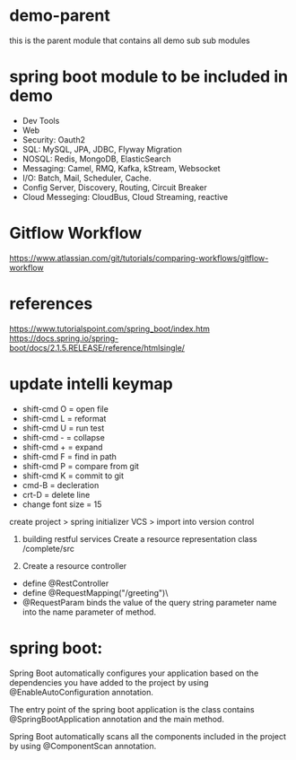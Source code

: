 # demo-parent
this is the parent module that contains all demo sub sub modules

# spring boot module to be included in demo
 * Dev Tools
 * Web
 * Security: Oauth2
 * SQL: MySQL, JPA, JDBC, Flyway Migration
 * NOSQL: Redis, MongoDB, ElasticSearch
 * Messaging: Camel, RMQ, Kafka, kStream, Websocket
 * I/O: Batch, Mail, Scheduler, Cache.
 * Config Server, Discovery, Routing, Circuit Breaker
 * Cloud Messeging: CloudBus, Cloud Streaming, reactive
 
 # Gitflow Workflow
 https://www.atlassian.com/git/tutorials/comparing-workflows/gitflow-workflow
 
 # references
 https://www.tutorialspoint.com/spring_boot/index.htm
 https://docs.spring.io/spring-boot/docs/2.1.5.RELEASE/reference/htmlsingle/ 
 
 
 # update intelli keymap
 * shift-cmd O = open file
 * shift-cmd L = reformat
 * shift-cmd U = run test
 * shift-cmd - = collapse 
 * shift-cmd + = expand
 * shift-cmd F = find in path
 * shift-cmd P = compare from git
 * shift-cmd K = commit to git
 * cmd-B = decleration
 * crt-D = delete line
 * change font size = 15 

 
 create project > spring initializer 
 VCS > import into version control 
 
 1. building restful services
 Create a resource representation class
 /complete/src
 
 2. Create a resource controller
 * define @RestController
 * define @RequestMapping("/greeting")\
 * @RequestParam binds the value of the query string parameter name into the name parameter of method.
 
 
 # spring boot:
 Spring Boot automatically configures your application based on the dependencies you have added to the project by using @EnableAutoConfiguration annotation. 
 
 The entry point of the spring boot application is the class contains @SpringBootApplication annotation and the main method.
 
 Spring Boot automatically scans all the components included in the project by using @ComponentScan annotation.
 
 
 